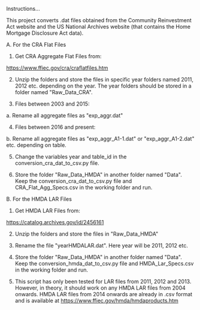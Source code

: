 Instructions...

This project converts .dat files obtained from the Community Reinvestment Act website and the US National Archives website (that contains the Home Mortgage Disclosure Act data). 

A. For the CRA Flat Files


1. Get CRA Aggregate Flat Files from:

https://www.ffiec.gov/cra/craflatfiles.htm

2. Unzip the folders and store the files in specific year folders named 2011, 2012 etc. depending on the year. The year folders should be stored in a folder named "Raw_Data_CRA". 

3. Files between 2003 and 2015:

a. Rename all aggregate files as "exp_aggr.dat"

4. Files between 2016 and present:

b. Rename all aggregate files as "exp_aggr_A1-1.dat" or "exp_aggr_A1-2.dat" etc. depending on table. 

5. Change the variables year and table_id in the conversion_cra_dat_to_csv.py file. 

6. Store the folder "Raw_Data_HMDA" in another folder named "Data". Keep the conversion_cra_dat_to_csv.py file and CRA_Flat_Agg_Specs.csv in the working folder and run. 


B. For the HMDA LAR Files

1. Get HMDA LAR Files from:

https://catalog.archives.gov/id/2456161

2. Unzip the folders and store the files in "Raw_Data_HMDA"

3. Rename the file "yearHMDALAR.dat". Here year will be 2011, 2012 etc. 

4. Store the folder "Raw_Data_HMDA" in another folder named "Data". Keep the conversion_hmda_dat_to_csv.py file and HMDA_Lar_Specs.csv in the working folder and run. 

5. This script has only been tested for LAR files from 2011, 2012 and 2013. However, in theory, it should work on any HMDA LAR files from 2004 onwards. HMDA LAR files from 2014 onwards are already in .csv format and is available at https://www.ffiec.gov/hmda/hmdaproducts.htm
